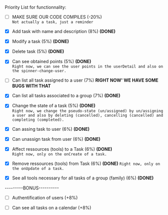 Priority List for functionnality:

- [ ] MAKE SURE OUR CODE COMPILES (-20%)  
                  `Not actually a task, just a reminder`

- [x] Add task with name and description (8%) **(DONE)**   
                                                                
- [x] Modify a task (5%) **(DONE)**  

- [x] Delete task (5%) **(DONE)**  

- [x] Can see obtained points (5%) **(DONE)**  
                  `Right now, we can see the user points in the userDetail and also on the spinner-change-user.`

- [ ] Can list all task assigned to a user (7%) **RIGHT NOW' WE HAVE SOME BUGS WITH THAT**
    
- [x] Can list all tasks associated to a group (7%) **(DONE)**  

- [x] Change the state of a task (5%) **(DONE)**  
                  `Right now, we change the pseudo-state (un/assigned) by un/assigning a user and also by deleting (cancelled),
                   cancelling (cancelled) and completing (completed).`

- [x] Can assing task to user (6%) **(DONE)**  

- [x] Can unassign task from user (6%) **(DONE)**  

- [x] Affect ressources (tools) to a Task (6%) **(DONE)**  
                  `Right now, only on the onCreate of a task.`

- [x] Remove ressources (tools) from Task (6%) **(DONE)**
                  `Right now, only on the onUpdate of a task.`
    
- [x] See all tools necessary for all tasks of a group (family) (6%) **(DONE)**

---------BONUS----------

- [ ] Authentification of users (+8%)

- [ ] Can see all tasks on a calendar (+8%)
